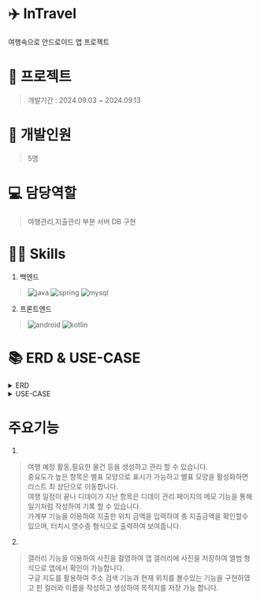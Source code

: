 # ✈️ InTravel
여행속으로 안드로이드 앱 프로젝트

# 📝 프로젝트
> 개발기간 : 2024.09.03 ~ 2024.09.13

# 👥 개발인원
> 5명

# 💻 담당역할
> 여행관리,지출관리 부분 서버 DB 구현

# 👩‍💻 Skills
1. 백엔드
>![java](https://img.shields.io/badge/Java-ED8B00?style=for-the-badge&logo=openjdk&logoColor=white)
![spring](https://img.shields.io/badge/Spring-6DB33F?style=for-the-badge&logo=spring&logoColor=white)
![mysql](https://img.shields.io/badge/MySQL-00000F?style=for-the-badge&logo=mysql&logoColor=white)

2. 프론트엔드
>![android](https://img.shields.io/badge/Android_Studio-3DDC84?style=for-the-badge&logo=android-studio&logoColor=white)
![kotlin](https://img.shields.io/badge/Kotlin-0095D5?&style=for-the-badge&logo=kotlin&logoColor=white)

# 📚 ERD & USE-CASE
<details>
<summary>ERD</summary>
<img src="appERD.png" alt="ERD" />
</details>
<details>
<summary>USE-CASE</summary>
<img src="appUSECASE.png" alt="USE-CASE" />
</details>

# 주요기능
1.
> 여행 예정 활동,필요한 물건 등을 생성하고 관리 할 수 있습니다. <br>
중요도가 높은 항목은 별표 모양으로 표시가 가능하고 별표 모양을 활성화하면 리스트 최 상단으로 이동합니다. <br>
여행 일정이 끝나 디데이가 지난 항목은 디데이 관리 페이지의 메모 기능을 통해 일기처럼 작성하여 기록 할 수 있습니다. <br>
가계부 기능을 이용하여 지출한 위치 금액을 입력하여 총 지출금액을 확인할수 있으며, 터치시 영수증 형식으로 출력하여 보여줍니다.

2.
> 갤러리 기능을 이용하여 사진을 촬영하여 앱 갤러리에 사진을 저장하여 앨범 형식으로 앱에서 확인이 가능합니다. <br>
구글 지도를 활용하여 주소 검색 기능과 현재 위치를 볼수있는 기능을 구현하였고 핀 컬러와 이름을 작성하고 생성하여 목적지를 저장 가능 합니다.

